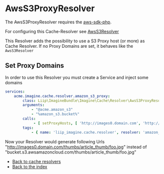 # AwsS3ProxyResolver

The AwsS3ProxyResolver requires the [aws-sdk-php](https://github.com/aws/aws-sdk-php).

For configuring this Cache-Resolver see [AwsS3Resolver](aws_s3.md)

This Resolver adds the possibility to use a S3 Proxy host (or more) as Cache Resolver.
If no Proxy Domains are set, it behaves like the `AwsS3Resolver`

## Set Proxy Domains

In order to use this Resolver you must create a Service and inject some domains

``` yaml
services:
    acme.imagine.cache.resolver.amazon_s3_proxy:
        class: Liip\ImagineBundle\Imagine\Cache\Resolver\AwsS3ProxyResolver
        arguments:
            - "@acme.amazon_s3"
            - "%amazon_s3.bucket%"
        calls:
             - [ setProxyHosts, [ 'http://images0.domain.com', 'http://images1.domain.com','http://images2.domain.com' ] ]
        tags:
            - { name: 'liip_imagine.cache.resolver', resolver: 'amazon_s3_proxy' }
```

Now your Resolver would generate following Urls "http://images0.domain.com/thumbs/article_thumb/foo.jpg" instead of "bucket.s3.awsamazoncloud.com/thumbs/article_thumb/foo.jpg"

- [Back to cache resolvers](../cache-resolvers.md)
- [Back to the index](../index.md)
